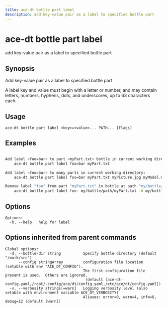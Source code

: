 ```yaml
---
title: ace-dt bottle part label
description: add key-value pair as a label to specified bottle part
---
```


<!--
This documentation is auto generated by a script.
Please do not edit this file directly.
-->

<!-- markdownlint-disable-next-line single-title -->
# ace-dt bottle part label

add key-value pair as a label to specified bottle part

## Synopsis

Add key-value pair as a label to specified bottle part

A label key and value must begin with a letter or number, and may contain 
letters, numbers, hyphens, dots, and underscores, up to  63 characters each.

## Usage

```plaintext
ace-dt bottle part label <key>=<value>... PATH... [flags]
```

## Examples

```sh

Add label <foo=bar> to part <myPart.txt> bottle in current working directory:
	ace-dt bottle part label foo=bar myPart.txt

Add label <foo=bar> to many parts in current working directory:
	ace-dt bottle part label foo=bar myPart.txt myPicture.jpg myModel.model

Remove label "foo" from part "myPart.txt" in bottle at path "my/bottle/path":
	ace-dt bottle part label foo- my/bottle/path/myPart.txt -d my/bottle/path

```

## Options

```plaintext
Options:
  -h, --help   help for label
```

## Options inherited from parent commands

```plaintext
Global options:
  -d, --bottle-dir string          Specify bottle directory (default "/work/src")
      --config stringArray         configuration file location (setable with env "ACE_DT_CONFIG").
                                   The first configuration file present is used.  Others are ignored.
                                    (default [ace-dt-config.yaml,/root/.config/ace/dt/config.yaml,/etc/ace/dt/config.yaml])
  -v, --verbosity strings[=warn]   Logging verbosity level (also setable with environment variable ACE_DT_VERBOSITY)
                                   Aliases: error=0, warn=4, info=8, debug=12 (default [warn])
```
